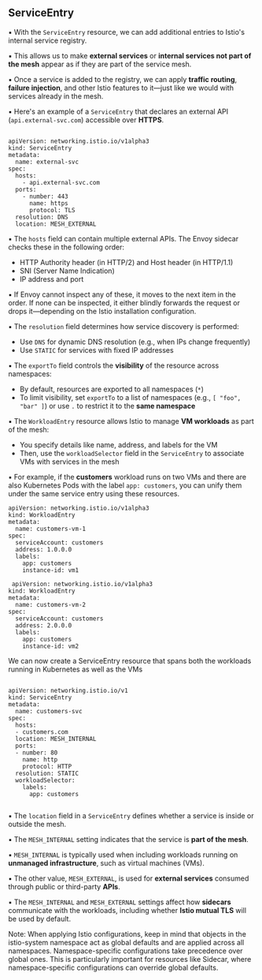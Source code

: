 
ServiceEntry
----------------

▪ With the `ServiceEntry` resource, we can add additional entries to Istio's internal service registry.

▪ This allows us to make **external services** or **internal services not part of the mesh** appear as if they are part of the service mesh.

▪ Once a service is added to the registry, we can apply **traffic routing**, **failure injection**, and other Istio features to it—just like we would with services already in the mesh.

▪ Here's an example of a `ServiceEntry` that declares an external API (`api.external-svc.com`) accessible over **HTTPS**.


```

apiVersion: networking.istio.io/v1alpha3
kind: ServiceEntry
metadata:
  name: external-svc
spec:
  hosts:
    - api.external-svc.com
  ports:
    - number: 443
      name: https
      protocol: TLS
  resolution: DNS
  location: MESH_EXTERNAL

```

▪ The `hosts` field can contain multiple external APIs. The Envoy sidecar checks these in the following order:

   - HTTP Authority header (in HTTP/2) and Host header (in HTTP/1.1)
   - SNI (Server Name Indication)
   - IP address and port

▪ If Envoy cannot inspect any of these, it moves to the next item in the order. If none can be inspected, it either blindly forwards the request or drops it—depending on the Istio installation configuration.

▪ The `resolution` field determines how service discovery is performed:

   - Use `DNS` for dynamic DNS resolution (e.g., when IPs change frequently)
   - Use `STATIC` for services with fixed IP addresses

▪ The `exportTo` field controls the **visibility** of the resource across namespaces:

   - By default, resources are exported to all namespaces (`*`)
   - To limit visibility, set `exportTo` to a list of namespaces (e.g., `[ "foo", "bar" ]`) or use `.` to restrict it to the **same namespace**

▪ The `WorkloadEntry` resource allows Istio to manage **VM workloads** as part of the mesh:

   - You specify details like name, address, and labels for the VM
   - Then, use the `workloadSelector` field in the `ServiceEntry` to associate VMs with services in the mesh

▪ For example, if the **customers** workload runs on two VMs and there are also Kubernetes Pods with the label `app: customers`, you can unify them under the same service entry using these resources.

  
  
```
apiVersion: networking.istio.io/v1alpha3
kind: WorkloadEntry
metadata:
  name: customers-vm-1
spec:
  serviceAccount: customers
  address: 1.0.0.0
  labels:
    app: customers
    instance-id: vm1
    
 apiVersion: networking.istio.io/v1alpha3
kind: WorkloadEntry
metadata:
  name: customers-vm-2
spec:
  serviceAccount: customers
  address: 2.0.0.0
  labels:
    app: customers
    instance-id: vm2

```
    
    
We can now create a ServiceEntry resource that spans both the workloads running 
in Kubernetes as well as the VMs

```
  
apiVersion: networking.istio.io/v1
kind: ServiceEntry
metadata:
  name: customers-svc
spec:
  hosts:
  - customers.com
  location: MESH_INTERNAL
  ports:
  - number: 80
    name: http
    protocol: HTTP
  resolution: STATIC
  workloadSelector:
    labels:
      app: customers
  
 ```

 
  
▪ The `location` field in a `ServiceEntry` defines whether a service is inside or outside the mesh.

▪ The `MESH_INTERNAL` setting indicates that the service is **part of the mesh**.

▪ `MESH_INTERNAL` is typically used when including workloads running on **unmanaged infrastructure**, such as virtual machines (VMs).

▪ The other value, `MESH_EXTERNAL`, is used for **external services** consumed through public or third-party **APIs**.

▪ The `MESH_INTERNAL` and `MESH_EXTERNAL` settings affect how **sidecars** communicate with the workloads, including whether **Istio mutual TLS** will be used by default.



Note: When applying Istio configurations, keep in mind that objects in the istio-system namespace act as global defaults and are applied across all namespaces. Namespace-specific configurations take precedence over global ones. This is particularly important for resources like Sidecar, where namespace-specific configurations can override global defaults.

  
  
    














  
  
